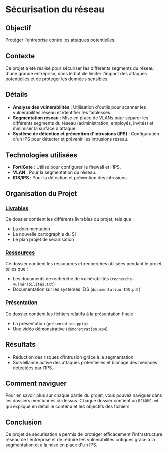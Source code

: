 # Sécurisation du réseau

## Objectif
Protéger l'entreprise contre les attaques potentielles.

## Contexte
Ce projet a été réalisé pour sécuriser les différents segments du réseau d'une grande entreprise, dans le but de limiter l'impact des attaques potentielles et de protéger les données sensibles.

## Détails
- **Analyse des vulnérabilités** : Utilisation d'outils pour scanner les vulnérabilités réseau et identifier les faiblesses.
- **Segmentation réseau** : Mise en place de VLANs pour séparer les différents segments du réseau (administration, employés, invités) et minimiser la surface d'attaque.
- **Système de détection et prévention d'intrusions (IPS)** : Configuration d'un IPS pour détecter et prévenir les intrusions réseau.

## Technologies utilisées
- **FortiGate** : Utilisé pour configurer le firewall et l'IPS.
- **VLAN** : Pour la segmentation du réseau.
- **IDS/IPS** : Pour la détection et prévention des intrusions.

## Organisation du Projet

### [Livrables](./livrables)
Ce dossier contient les différents livrables du projet, tels que :
- La documentation
- La nouvelle cartographie du SI
- Le plan projet de sécurisation

### [Ressources](./ressources)
Ce dossier contient les ressources et recherches utilisées pendant le projet, telles que :
- Les documents de recherche de vulnérabilités (`recherche-vulnérabilités.txt`)
- Documentation sur les systèmes IDS (`documentation-IDS.pdf`)

### [Présentation](./presentation)
Ce dossier contient les fichiers relatifs à la présentation finale :
- La présentation (`présentation.pptx`)
- Une vidéo démonstrative (`démonstration.mp4`)

## Résultats
- Réduction des risques d'intrusion grâce à la segmentation.
- Surveillance active des attaques potentielles et blocage des menaces détectées par l'IPS.

## Comment naviguer
Pour en savoir plus sur chaque partie du projet, vous pouvez naviguer dans les dossiers mentionnés ci-dessus. Chaque dossier contient un `README.md` qui explique en détail le contenu et les objectifs des fichiers.

## Conclusion
Ce projet de sécurisation a permis de protéger efficacement l'infrastructure réseau de l'entreprise et de réduire les vulnérabilités critiques grâce à la segmentation et à la mise en place d'un IPS.
